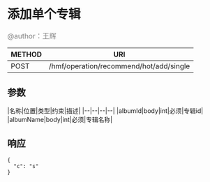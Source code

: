
# 添加单个专辑
<font color="gray" size="3">@author：王辉</font>

|METHOD|URI|
|--|--|
|POST|/hmf/operation/recommend/hot/add/single|

## 参数

|名称|位置|类型|约束|描述|
|--|--|--|--|
|albumId|body|int|必须|专辑id|
|albumName|body|int|必须|专辑名称|

## 响应
```
{
  "c": "s"
}
```
